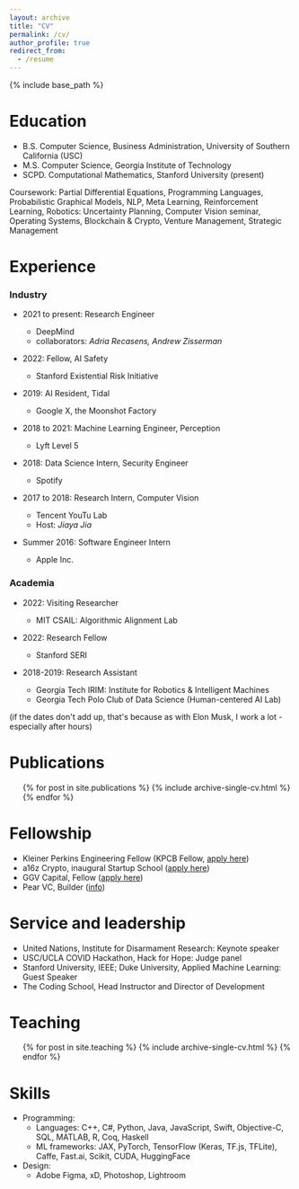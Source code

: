 ```yaml
---
layout: archive
title: "CV"
permalink: /cv/
author_profile: true
redirect_from:
  - /resume
---
```


{% include base_path %}

Education
======
* B.S. Computer Science, Business Administration, University of Southern California (USC)
* M.S. Computer Science, Georgia Institute of Technology
* SCPD. Computational Mathematics, Stanford University (present)

Coursework: Partial Differential Equations, Programming Languages, Probabilistic Graphical Models, NLP, Meta Learning, Reinforcement Learning, Robotics: Uncertainty Planning, Computer Vision seminar, Operating Systems, Blockchain & Crypto, Venture Management, Strategic Management

Experience
======
### Industry ###
* 2021 to present: Research Engineer
  * DeepMind
  * collaborators: *Adria Recasens, Andrew Zisserman*

* 2022: Fellow, AI Safety
  * Stanford Existential Risk Initiative

* 2019: AI Resident, Tidal
  * Google X, the Moonshot Factory

* 2018 to 2021: Machine Learning Engineer, Perception 
  * Lyft Level 5

* 2018: Data Science Intern, Security Engineer
  * Spotify

* 2017 to 2018: Research Intern, Computer Vision
  * Tencent YouTu Lab
  * Host: *Jiaya Jia*

* Summer 2016: Software Engineer Intern
  * Apple Inc.

### Academia ###
* 2022: Visiting Researcher
  * MIT CSAIL: Algorithmic Alignment Lab

* 2022: Research Fellow
  * Stanford SERI

* 2018-2019: Research Assistant
  * Georgia Tech IRIM: Institute for Robotics & Intelligent Machines
  * Georgia Tech Polo Club of Data Science (Human-centered AI Lab)


<!--   * Duties included: Tagging issues
  * Supervisor: Professor Git -->

<!-- * Fall 2015: Research Assistant
  * Github University
  * Duties included: Merging pull requests
  * Supervisor: Professor Hub -->

(if the dates don't add up, that's because as with Elon Musk, I work a lot - especially after hours) 

<!-- I've practiced simultaneous-tasking since college, where I represented 2 teams in a business competition at once) -->


Publications
======
  <ul>{% for post in site.publications %}
    {% include archive-single-cv.html %}
  {% endfor %}</ul>
  
<!-- Talks
======
  <ul>{% for post in site.talks %}
    {% include archive-single-talk-cv.html %}
  {% endfor %}</ul> -->
  
Fellowship
======
* Kleiner Perkins Engineering Fellow (KPCB Fellow, [apply here](https://fellows.kleinerperkins.com/))
* a16z Crypto, inaugural Startup School ([apply here](a16zcrypto.com/css))
* GGV Capital, Fellow ([apply here](https://new.qq.com/rain/a/20220928A08UEE00))
* Pear VC, Builder ([info](https://medium.com/@pearvc/pear-builders-a-community-of-seasoned-software-engineers-starting-companies-soon-1925e88ae402))

Service and leadership
======
* United Nations, Institute for Disarmament Research: Keynote speaker
* USC/UCLA COVID Hackathon, Hack for Hope: Judge panel
* Stanford University, IEEE; Duke University, Applied Machine Learning: Guest Speaker
* The Coding School, Head Instructor and Director of Development

Teaching
======
  <ul>
  {% for post in site.teaching %}
    {% include archive-single-cv.html %}
  {% endfor %}
  </ul>
  
Skills
======
* Programming:
  * Languages: C++, C#, Python, Java, JavaScript, Swift, Objective-C, SQL, MATLAB, R, Coq, Haskell
  * ML frameworks: JAX, PyTorch, TensorFlow (Keras, TF.js, TFLite), Caffe, Fast.ai, Scikit, CUDA, HuggingFace
* Design:
  * Adobe Figma, xD, Photoshop, Lightroom
